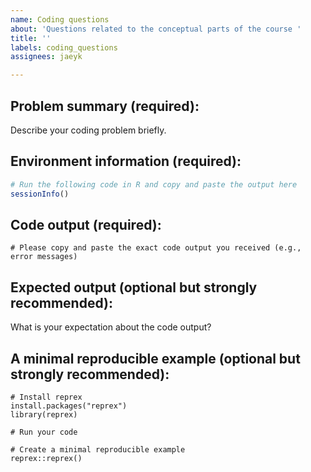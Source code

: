 ```yaml
---
name: Coding questions
about: 'Questions related to the conceptual parts of the course '
title: ''
labels: coding_questions
assignees: jaeyk

---
```


## Problem summary (required):

Describe your coding problem briefly. 

## Environment information (required):

```r
# Run the following code in R and copy and paste the output here 
sessionInfo()  

```

## Code output (required):

```
# Please copy and paste the exact code output you received (e.g., error messages) 

```

## Expected output (optional but strongly recommended):
What is your expectation about the code output?

## A minimal reproducible example (optional but strongly recommended):

```{r}
# Install reprex 
install.packages("reprex")
library(reprex)

# Run your code 

# Create a minimal reproducible example 
reprex::reprex()
```
